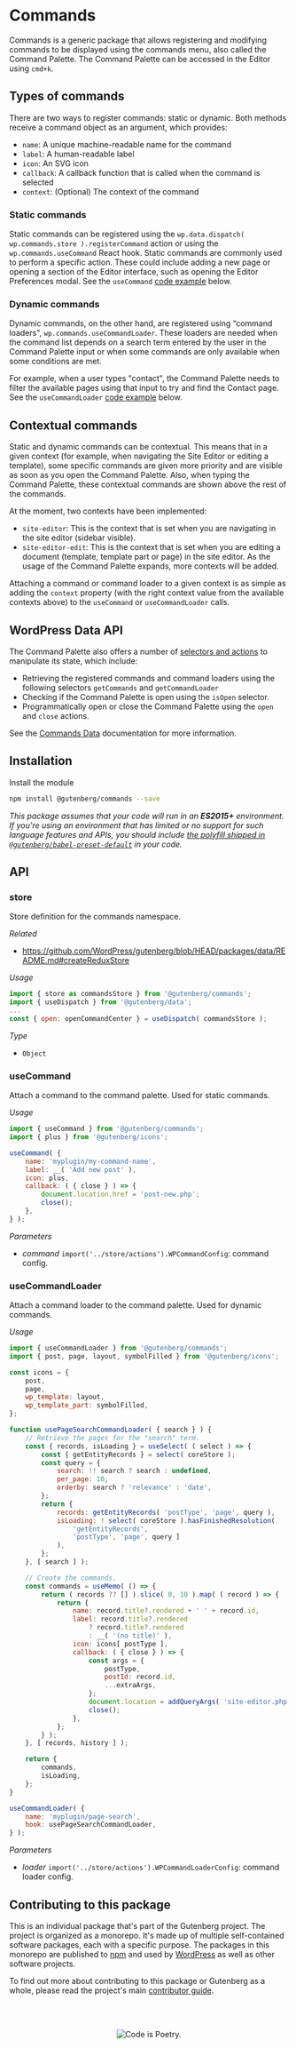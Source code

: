 # Commands

Commands is a generic package that allows registering and modifying commands to be displayed using the commands menu, also called the Command Palette. The Command Palette can be accessed in the Editor using `cmd+k`.

## Types of commands

There are two ways to register commands: static or dynamic. Both methods receive a command object as an argument, which provides:

-   `name`: A unique machine-readable name for the command
-   `label`: A human-readable label
-   `icon`: An SVG icon
-   `callback`: A callback function that is called when the command is selected
-   `context`: (Optional) The context of the command

### Static commands

Static commands can be registered using the `wp.data.dispatch( wp.commands.store ).registerCommand` action or using the `wp.commands.useCommand` React hook. Static commands are commonly used to perform a specific action. These could include adding a new page or opening a section of the Editor interface, such as opening the Editor Preferences modal. See the `useCommand` [code example](#usecommand) below.

### Dynamic commands

Dynamic commands, on the other hand, are registered using “command loaders", `wp.commands.useCommandLoader`. These loaders are needed when the command list depends on a search term entered by the user in the Command Palette input or when some commands are only available when some conditions are met.

For example, when a user types "contact", the Command Palette needs to filter the available pages using that input to try and find the Contact page. See the `useCommandLoader` [code example](#usecommandloader) below.

## Contextual commands

Static and dynamic commands can be contextual. This means that in a given context (for example, when navigating the Site Editor or editing a template), some specific commands are given more priority and are visible as soon as you open the Command Palette. Also, when typing the Command Palette, these contextual commands are shown above the rest of the commands.

At the moment, two contexts have been implemented:

-   `site-editor`: This is the context that is set when you are navigating in the site editor (sidebar visible).
-   `site-editor-edit`: This is the context that is set when you are editing a document (template, template part or page) in the site editor.
    As the usage of the Command Palette expands, more contexts will be added.

Attaching a command or command loader to a given context is as simple as adding the `context` property (with the right context value from the available contexts above) to the `useCommand` or `useCommandLoader` calls.

## WordPress Data API

The Command Palette also offers a number of [selectors and actions](https://developer.wordpress.org/block-editor/reference-guides/data/data-core-commands/) to manipulate its state, which include:

-   Retrieving the registered commands and command loaders using the following selectors `getCommands` and `getCommandLoader`
-   Checking if the Command Palette is open using the `isOpen` selector.
-   Programmatically open or close the Command Palette using the `open` and `close` actions.

See the [Commands Data](https://developer.wordpress.org/block-editor/reference-guides/data/data-core-commands/) documentation for more information.

## Installation

Install the module

```bash
npm install @gutenberg/commands --save
```

_This package assumes that your code will run in an **ES2015+** environment. If you're using an environment that has limited or no support for such language features and APIs, you should include [the polyfill shipped in `@gutenberg/babel-preset-default`](https://github.com/WordPress/gutenberg/tree/HEAD/packages/babel-preset-default#polyfill) in your code._

## API

<!-- START TOKEN(Autogenerated API docs) -->

### store

Store definition for the commands namespace.

_Related_

-   <https://github.com/WordPress/gutenberg/blob/HEAD/packages/data/README.md#createReduxStore>

_Usage_

```js
import { store as commandsStore } from '@gutenberg/commands';
import { useDispatch } from '@gutenberg/data';
...
const { open: openCommandCenter } = useDispatch( commandsStore );
```

_Type_

-   `Object`

### useCommand

Attach a command to the command palette. Used for static commands.

_Usage_

```js
import { useCommand } from '@gutenberg/commands';
import { plus } from '@gutenberg/icons';

useCommand( {
	name: 'myplugin/my-command-name',
	label: __( 'Add new post' ),
	icon: plus,
	callback: ( { close } ) => {
		document.location.href = 'post-new.php';
		close();
	},
} );
```

_Parameters_

-   _command_ `import('../store/actions').WPCommandConfig`: command config.

### useCommandLoader

Attach a command loader to the command palette. Used for dynamic commands.

_Usage_

```js
import { useCommandLoader } from '@gutenberg/commands';
import { post, page, layout, symbolFilled } from '@gutenberg/icons';

const icons = {
    post,
    page,
    wp_template: layout,
    wp_template_part: symbolFilled,
};

function usePageSearchCommandLoader( { search } ) {
    // Retrieve the pages for the "search" term.
    const { records, isLoading } = useSelect( ( select ) => {
        const { getEntityRecords } = select( coreStore );
        const query = {
            search: !! search ? search : undefined,
            per_page: 10,
            orderby: search ? 'relevance' : 'date',
        };
        return {
            records: getEntityRecords( 'postType', 'page', query ),
            isLoading: ! select( coreStore ).hasFinishedResolution(
                'getEntityRecords',
                'postType', 'page', query ]
            ),
        };
    }, [ search ] );

    // Create the commands.
    const commands = useMemo( () => {
        return ( records ?? [] ).slice( 0, 10 ).map( ( record ) => {
            return {
                name: record.title?.rendered + ' ' + record.id,
                label: record.title?.rendered
                    ? record.title?.rendered
                    : __( '(no title)' ),
                icon: icons[ postType ],
                callback: ( { close } ) => {
                    const args = {
                        postType,
                        postId: record.id,
                        ...extraArgs,
                    };
                    document.location = addQueryArgs( 'site-editor.php', args );
                    close();
                },
            };
        } );
    }, [ records, history ] );

    return {
        commands,
        isLoading,
    };
}

useCommandLoader( {
    name: 'myplugin/page-search',
    hook: usePageSearchCommandLoader,
} );
```

_Parameters_

-   _loader_ `import('../store/actions').WPCommandLoaderConfig`: command loader config.

<!-- END TOKEN(Autogenerated API docs) -->

## Contributing to this package

This is an individual package that's part of the Gutenberg project. The project is organized as a monorepo. It's made up of multiple self-contained software packages, each with a specific purpose. The packages in this monorepo are published to [npm](https://www.npmjs.com/) and used by [WordPress](https://make.wordpress.org/core/) as well as other software projects.

To find out more about contributing to this package or Gutenberg as a whole, please read the project's main [contributor guide](https://github.com/WordPress/gutenberg/tree/HEAD/CONTRIBUTING.md).

<br /><br /><p align="center"><img src="https://s.w.org/style/images/codeispoetry.png?1" alt="Code is Poetry." /></p>
